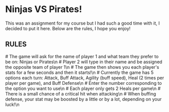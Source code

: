 # Ninjas VS Pirates!

This was an assignment for my course but I had such a good time with it, I decided to put it here. Below are the rules, I hope you enjoy!

<h2>RULES</h2>
# The game will ask for the name of player 1 and what team they prefer to be on: Ninjas or Pirates\n
# Player 2 will type in their name and be assigned the opposite team of player 1\n
# The game then shows you each player's stats for a few seconds and then it starts!\n
# Currently the game has 5 options each turn: Attack, Buff Attack, Agility (buff speed), Heal (2 times per player per game), and Buff Defense\n
# Enter the number corresponding to the option you want to use\n
# Each player only gets 2 Heals per game\n
# There is a small chance of a critical hit when attacking\n
# When buffing defense, your stat may be boosted by a little or by a lot, depending on your luck!\n
